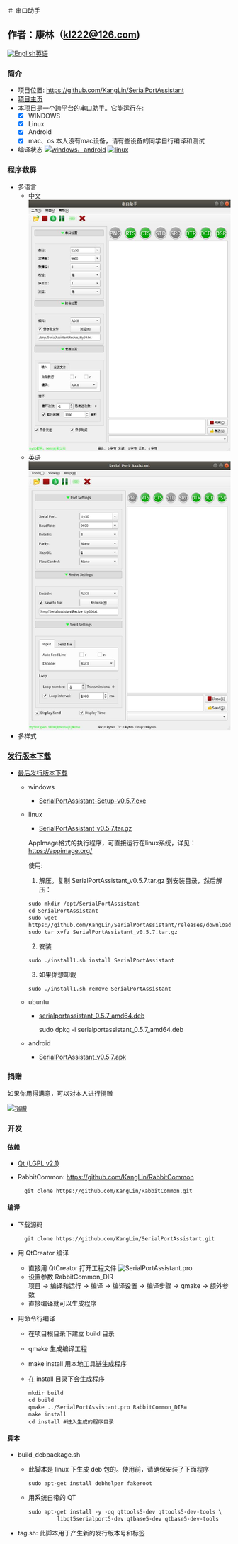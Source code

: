 ＃ 串口助手

作者：康林（kl222@126.com)
--------

[<img src="App/Resource/png/English.png" alt="English" title="English" width="16" height="16" />英语](README.md)

### 简介
- 项目位置: https://github.com/KangLin/SerialPortAssistant
- [项目主页](http://kanglin.github.io/SerialPortAssistant)
- 本项目是一个跨平台的串口助手。它能运行在:
  - [x] WINDOWS
  - [x] Linux
  - [x] Android
  - [x] mac、os  本人没有mac设备，请有些设备的同学自行编译和测试
- 编译状态
[![windows、android](https://ci.appveyor.com/api/projects/status/y77e828ysqc79r9o?svg=true)](https://ci.appveyor.com/project/KangLin/serialportassistant)
[![linux](https://travis-ci.org/KangLin/SerialPortAssistant.svg?branch=master)](https://travis-ci.org/KangLin/SerialPortAssistant)

### 程序截屏

- 多语言
  * 中文  
    ![中文](Docs/ui-zh.jpg "中文")
  * 英语  
    ![英文](Docs/ui-en.jpg "英文")
- 多样式


### [发行版本下载](https://github.com/KangLin/SerialPortAssistant/releases)

- [最后发行版本下载](https://github.com/KangLin/SerialPortAssistant/releases/latest)
  - windows
    + [SerialPortAssistant-Setup-v0.5.7.exe](https://github.com/KangLin/SerialPortAssistant/releases/download/v0.5.7/SerialPortAssistant-Setup-v0.5.7.exe)
  - linux
    + [SerialPortAssistant_v0.5.7.tar.gz](https://github.com/KangLin/SerialPortAssistant/releases/download/v0.5.7/SerialPortAssistant_v0.5.7.tar.gz)

    AppImage格式的执行程序，可直接运行在linux系统，详见：https://appimage.org/

    使用:    
       1. 解压。复制 SerialPortAssistant_v0.5.7.tar.gz 到安装目录，然后解压：
    
        sudo mkdir /opt/SerialPortAssistant
        cd SerialPortAssistant
        sudo wget https://github.com/KangLin/SerialPortAssistant/releases/download/v0.5.7/SerialPortAssistant_v0.5.7.tar.gz
        sudo tar xvfz SerialPortAssistant_v0.5.7.tar.gz
    
       2. 安装
    
        sudo ./install1.sh install SerialPortAssistant
    
       3. 如果你想卸裁
    
        sudo ./install1.sh remove SerialPortAssistant

  - ubuntu
    + [serialportassistant_0.5.7_amd64.deb](https://github.com/KangLin/SerialPortAssistant/releases/download/v0.5.7/serialportassistant_0.5.7_amd64.deb)

        sudo dpkg -i serialportassistant_0.5.7_amd64.deb

  - android
    + [SerialPortAssistant_v0.5.7.apk](https://github.com/KangLin/SerialPortAssistant/releases/download/v0.5.7/SerialPortAssistant_v0.5.7.apk)

### 捐赠  
如果你用得满意，可以对本人进行捐赠  

[![捐赠](https://gitee.com/kl222/RabbitCommon/raw/master/Src/Resource/image/Contribute.png "捐赠")](https://gitee.com/kl222/RabbitCommon/raw/master/Src/Resource/image/Contribute.png "捐赠")

### 开发  
#### 依赖

- [Qt (LGPL v2.1)](http://qt.io/)
- RabbitCommon: https://github.com/KangLin/RabbitCommon
  
        git clone https://github.com/KangLin/RabbitCommon.git
 
#### 编译  

- 下载源码

        git clone https://github.com/KangLin/SerialPortAssistant.git

- 用 QtCreator 编译
  * 直接用 QtCreator 打开工程文件 ![SerialPortAssistant.pro](SerialPortAssistant.pro) 
  * 设置参数 RabbitCommon_DIR  
      项目 -> 编译和运行 -> 编译 -> 编译设置 -> 编译步骤 -> qmake -> 额外参数
  * 直接编译就可以生成程序
- 用命令行编译
  * 在项目根目录下建立 build 目录
  * qmake 生成编译工程
  * make install 用本地工具链生成程序
  * 在 install 目录下会生成程序

        mkdir build
        cd build
        qmake ../SerialPortAssistant.pro RabbitCommon_DIR=
        make install
        cd install #进入生成的程序目录

#### 脚本  

- build_debpackage.sh
  + 此脚本是 linux 下生成 deb 包的。使用前，请确保安装了下面程序

        sudo apt-get install debhelper fakeroot

  + 用系统自带的 QT

        sudo apt-get install -y -qq qttools5-dev qttools5-dev-tools \
                 libqt5serialport5-dev qtbase5-dev qtbase5-dev-tools

- tag.sh: 此脚本用于产生新的发行版本号和标签
